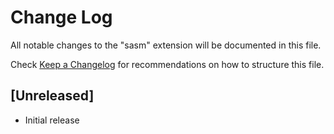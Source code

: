 # Change Log

All notable changes to the "sasm" extension will be documented in this file.

Check [Keep a Changelog](http://keepachangelog.com/) for recommendations on how to structure this file.

## [Unreleased]

- Initial release
